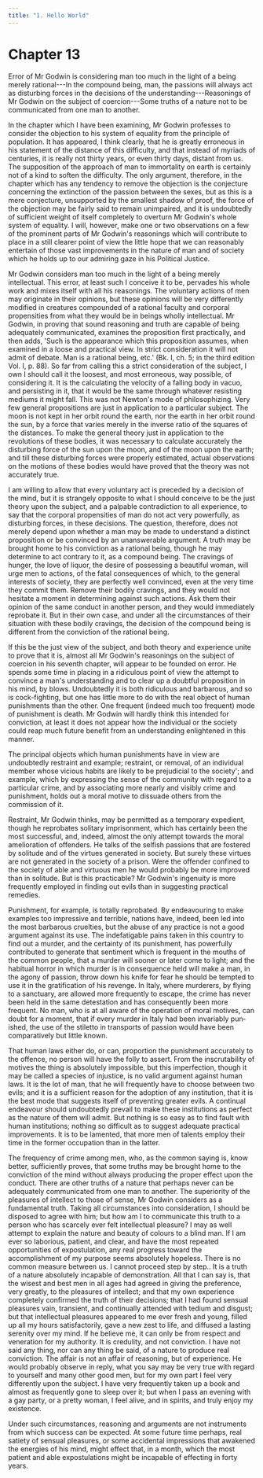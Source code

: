 ```yaml
---
title: "1. Hello World"
---
```


# Chapter 13


Error of Mr Godwin is considering man too much in the light of a being
merely rational---In the compound being, man, the pas­sions will always
act as disturbing forces in the decisions of the
understanding---Rea­sonings of Mr Godwin on the subject of
co­ercion---Some truths of a nature not to be communicated from one man
to another.

In the chapter which I have been examining, Mr Godwin professes to
consider the objection to his system of equality from the principle of
population. It has appeared, I think clearly, that he is greatly
erroneous in his statement of the distance of this diffi­culty, and that
instead of myriads of centuries, it is really not thirty years, or even
thirty days, distant from us. The supposition of the approach of man to
immortality on earth is certainly not of a kind to soften the
difficulty. The only argument, therefore, in the chapter which has any
tendency to remove the objection is the conjecture concerning the
extinction of the passion between the sexes, but as this is a mere
conjecture, unsupported by the smallest shadow of proof, the force of
the objection may be fairly said to re­main unimpaired, and it is
undoubtedly of sufficient weight of it­self completely to overturn Mr
Godwin's whole system of equality. I will, however, make one or two
observations on a few of the prominent parts of Mr Godwin's reasonings
which will contribute to place in a still clearer point of view the
little hope that we can reasonably entertain of those vast improvements
in the nature of man and of society which he holds up to our admiring
gaze in his Political Justice.

Mr Godwin considers man too much in the light of a being merely
intellectual. This error, at least such I conceive it to be, per­vades
his whole work and mixes itself with all his reasonings. The voluntary
actions of men may originate in their opinions, but these opinions will
be very differently modified in creatures com­pounded of a rational
faculty and corporal propensities from what they would be in beings
wholly intellectual. Mr Godwin, in proving that sound reasoning and
truth are capable of being adequately communicated, examines the
proposition first practically, and then adds, 'Such is the appearance
which this proposition assumes, when examined in a loose and practical
view. In strict considera­tion it will not admit of debate. Man is a
rational being, etc.' (Bk. I, ch. 5; in the third edition Vol. I, p.
88). So far from calling this a strict consideration of the subject, I
own I should call it the loosest, and most erroneous, way possible, of
considering it. It is the calcu­lating the velocity of a falling body in
vacuo, and persisting in it, that it would be the same through whatever
resisting mediums it might fall. This was not Newton's mode of
philosophizing. Very few general propositions are just in application to
a particular subject. The moon is not kept in her orbit round the earth,
nor the earth in her orbit round the sun, by a force that varies merely
in the in­verse ratio of the squares of the distances. To make the
general theory just in application to the revolutions of these bodies,
it was necessary to calculate accurately the disturbing force of the sun
upon the moon, and of the moon upon the earth; and till these
dis­turbing forces were properly estimated, actual observations on the
motions of these bodies would have proved that the theory was not
accurately true.

I am willing to allow that every voluntary act is preceded by a decision
of the mind, but it is strangely opposite to what I should conceive to
be the just theory upon the subject, and a palpable con­tradiction to
all experience, to say that the corporal propensities of man do not act
very powerfully, as disturbing forces, in these deci­sions. The
question, therefore, does not merely depend upon whether a man may be
made to understand a distinct proposition or be convinced by an
unanswerable argument. A truth may be brought home to his conviction as
a rational being, though he may determine to act contrary to it, as a
compound being. The cravings of hunger, the love of liquor, the desire
of possessing a beautiful woman, will urge men to actions, of the fatal
consequences of which, to the general interests of society, they are
perfectly well convinced, even at the very time they commit them. Remove
their bodily cravings, and they would not hesitate a moment in
deter­mining against such actions. Ask them their opinion of the same
conduct in another person, and they would immediately reprobate it. But
in their own case, and under all the circumstances of their situation
with these bodily cravings, the decision of the compound being is
different from the conviction of the rational being.

If this be the just view of the subject, and both theory and experience
unite to prove that it is, almost all Mr Godwin's reason­ings on the
subject of coercion in his seventh chapter, will appear to be founded on
error. He spends some time in placing in a ridicu­lous point of view the
attempt to convince a man's understanding and to clear up a doubtful
proposition in his mind, by blows. Un­doubtedly it is both ridiculous
and barbarous, and so is cock-fight­ing, but one has little more to do
with the real object of human punishments than the other. One frequent
(indeed much too fre­quent) mode of punishment is death. Mr Godwin will
hardly think this intended for conviction, at least it does not appear
how the in­dividual or the society could reap much future benefit from
an un­derstanding enlightened in this manner.

The principal objects which human punishments have in view are
undoubtedly restraint and example; restraint, or removal, of an
individual member whose vicious habits are likely to be preju­dicial to
the society'; and example, which by expressing the sense of the
community with regard to a particular crime, and by associating more
nearly and visibly crime and punishment, holds out a moral motive to
dissuade others from the commission of it.

Restraint, Mr Godwin thinks, may be permitted as a tempo­rary expedient,
though he reprobates solitary imprisonment, which has certainly been the
most successful, and, indeed, almost the only attempt towards the moral
amelioration of offenders. He talks of the selfish passions that are
fostered by solitude and of the virtues generated in society. But surely
these virtues are not gen­erated in the society of a prison. Were the
offender confined to the society of able and virtuous men he would
probably be more im­proved than in solitude. But is this practicable? Mr
Godwin's inge­nuity is more frequently employed in finding out evils
than in sug­gesting practical remedies.

Punishment, for example, is totally reprobated. By endeav­ouring to make
examples too impressive and terrible, nations have, indeed, been led
into the most barbarous cruelties, but the abuse of any practice is not
a good argument against its use. The indefati­gable pains taken in this
country to find out a murder, and the cer­tainty of its punishment, has
powerfully contributed to generate that sentiment which is frequent in
the mouths of the common people, that a murder will sooner or later come
to light; and the habitual horror in which murder is in consequence held
will make a man, in the agony of passion, throw down his knife for fear
he should be tempted to use it in the gratification of his revenge. In
Italy, where murderers, by flying to a sanctuary, are allowed more
frequently to escape, the crime has never been held in the same
detestation and has consequently been more frequent. No man, who is at
all aware of the operation of moral motives, can doubt for a moment,
that if every murder in Italy had been invariably pun­ished, the use of
the stiletto in transports of passion would have been comparatively but
little known.

That human laws either do, or can, proportion the punish­ment accurately
to the offence, no person will have the folly to as­sert. From the
inscrutability of motives the thing is absolutely im­possible, but this
imperfection, though it may be called a species of injustice, is no
valid argument against human laws. It is the lot of man, that he will
frequently have to choose between two evils; and it is a sufficient
reason for the adoption of any institution, that it is the best mode
that suggests itself of preventing greater evils. A continual endeavour
should undoubtedly prevail to make these in­stitutions as perfect as the
nature of them will admit. But nothing is so easy as to find fault with
human institutions; nothing so diffi­cult as to suggest adequate
practical improvements. It is to be lamented, that more men of talents
employ their time in the for­mer occupation than in the latter.

The frequency of crime among men, who, as the common saying is, know
better, sufficiently proves, that some truths may be brought home to the
conviction of the mind without always pro­ducing the proper effect upon
the conduct. There are other truths of a nature that perhaps never can
be adequately communicated from one man to another. The superiority of
the pleasures of intel­lect to those of sense, Mr Godwin considers as a
fundamental truth. Taking all circumstances into consideration, I should
be dis­posed to agree with him; but how am I to communicate this truth
to a person who has scarcely ever felt intellectual pleasure? I may as
well attempt to explain the nature and beauty of colours to a blind man.
If I am ever so laborious, patient, and clear, and have the most
repeated opportunities of expostulation, any real progress toward the
accomplishment of my purpose seems absolutely hope­less. There is no
common measure between us. I cannot proceed step by step.. It is a truth
of a nature absolutely incapable of demonstration. All that I can say
is, that the wisest and best men in all ages had agreed in giving the
preference, very greatly, to the pleasures of intellect; and that my own
experience completely con­firmed the truth of their decisions; that I
had found sensual plea­sures vain, transient, and continually attended
with tedium and disgust; but that intellectual pleasures appeared to me
ever fresh and young, filled up all my hours satisfactorily, gave a new
zest to life, and diffused a lasting serenity over my mind. If he
believe me, it can only be from respect and veneration for my authority.
It is credulity, and not conviction. I have not said any thing, nor can
any thing be said, of a nature to produce real conviction. The affair is
not an affair of reasoning, but of experience. He would probably observe
in reply, what you say may be very true with regard to yourself and many
other good men, but for my own part I feel very differently upon the
subject. I have very frequently taken up a book and almost as frequently
gone to sleep over it; but when I pass an evening with a gay party, or a
pretty woman, I feel alive, and in spirits, and truly enjoy my
existence.

Under such circumstances, reasoning and arguments are not instruments
from which success can be expected. At some fu­ture time perhaps, real
satiety of sensual pleasures, or some acci­dental impressions that
awakened the energies of his mind, might effect that, in a month, which
the most patient and able expostula­tions might be incapable of
effecting in forty years.

